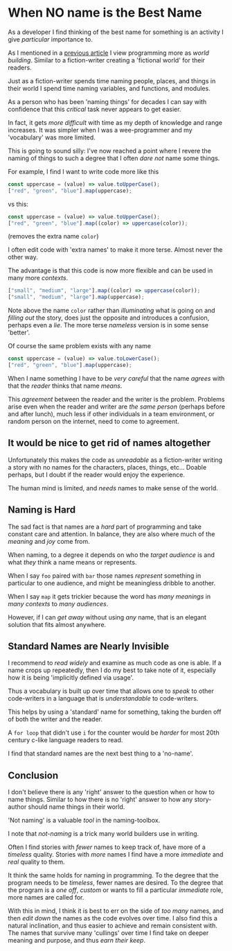 # When NO name is the Best Name

As a developer I find thinking of the best name for something is an activity I
give _particular_ importance to.

As I mentioned in a [previous article](../art/all-art-contextual.md) I view
programming more as _world building_. Similar to a fiction-writer creating a
'fictional world' for their readers.

Just as a fiction-writer spends time naming people, places, and things in their
world I spend time naming variables, and functions, and modules.

As a person who has been 'naming things' for decades I can say with confidence
that this _critical_ task never appears to get easier.

In fact, it gets _more difficult_ with time as my depth of knowledge and range
increases. It was simpler when I was a wee-programmer and my 'vocabulary' was
more limited.

This is going to sound silly: I've now reached a point where I revere the naming
of things to such a degree that I often _dare not_ name some things.

For example, I find I want to write code more like this

```js
const uppercase = (value) => value.toUpperCase();
["red", "green", "blue"].map(uppercase);
```

vs this:

```js
const uppercase = (value) => value.toUpperCase();
["red", "green", "blue"].map((color) => uppercase(color));
```

(removes the extra name `color`)

I often edit code with 'extra names' to make it more terse. Almost never the
other way.

The advantage is that this code is now more flexible and can be used in many
more _contexts_.

```js
["small", "medium", "large"].map((color) => uppercase(color));
["small", "medium", "large"].map(uppercase);
```

Note above the name `color` rather than _illuminating_ what is going on and
_filling out_ the story, does just the opposite and introduces a confusion,
perhaps even a _lie_. The more terse _nameless_ version is in some sense
'better'.

Of course the same problem exists with any name

```js
const uppercase = (value) => value.toLowerCase();
["red", "green", "blue"].map(uppercase);
```

When I name something I have to be _very careful_ that the name _agrees_ with
that the _reader_ thinks that name _means_.

This _agreement_ between the reader and the writer is the problem. Problems
arise even when the reader and writer are _the same person_ (perhaps before and
after lunch), much less if other individuals in a team environment, or random
person on the internet, need to come to agreement.

## It would be nice to get rid of names altogether

Unfortunately this makes the code as _unreadable_ as a fiction-writer writing a
story with no names for the characters, places, things, etc... Doable perhaps,
but I doubt if the reader would enjoy the experience.

The human mind is limited, and _needs_ names to make sense of the world.

## Naming is Hard

The sad fact is that names are a _hard_ part of programming and take constant
care and attention. In balance, they are also where much of the _meaning_ and
_joy_ come from.

When naming, to a degree it depends on who the _target audience_ is and what
_they_ think a name means or represents.

When I say `foo` paired with `bar` those names _represent_ something in
particular to one audience, and might be meaningless dribble to another.

When I say `map` it gets trickier because the word has _many meanings_ in _many
contexts_ to _many audiences_.

However, if I can _get away_ without using _any_ name, that is an elegant
solution that fits almost anywhere.

## Standard Names are Nearly Invisible

I recommend to _read widely_ and examine as much code as one is able. If a name
crops up repeatedly, then I do my best to take note of it, especially how it is
being 'implicitly defined via usage'.

Thus a vocabulary is built up over time that allows one to _speak_ to other
code-writers in a language that is _understandable_ to code-writers.

This helps by using a 'standard' name for something, taking the burden off of
both the writer and the reader.

A `for loop` that didn't use `i` for the counter would be _harder_ for most 20th
century c-like language readers to read.

I find that standard names are the next best thing to a 'no-name'.

## Conclusion

I don't believe there is any 'right' answer to the question when or how to name
things. Similar to how there is no 'right' answer to how any story-author should
name things in their world.

'Not naming' is a valuable _tool_ in the naming-toolbox.

I note that _not-naming_ is a trick many world builders use in writing.

Often I find stories with _fewer_ names to keep track of, have more of a
_timeless_ quality. Stories with _more_ names I find have a more _immediate_ and
_real_ quality to them.

It think the same holds for naming in programming. To the degree that the
program needs to be _timeless_, fewer names are desired. To the degree that the
program is a _one off_, _custom_ or wants to fill a particular _immediate_ role,
more names are called for.

With this in mind, I think it is best to err on the side of _too many_ names,
and then _edit down_ the names as the code evolves over time. I also find this a
natural inclination, and thus easier to achieve and remain consistent with. The
names that survive many 'cullings' over time I find take on deeper meaning and
purpose, and thus _earn their keep_.
